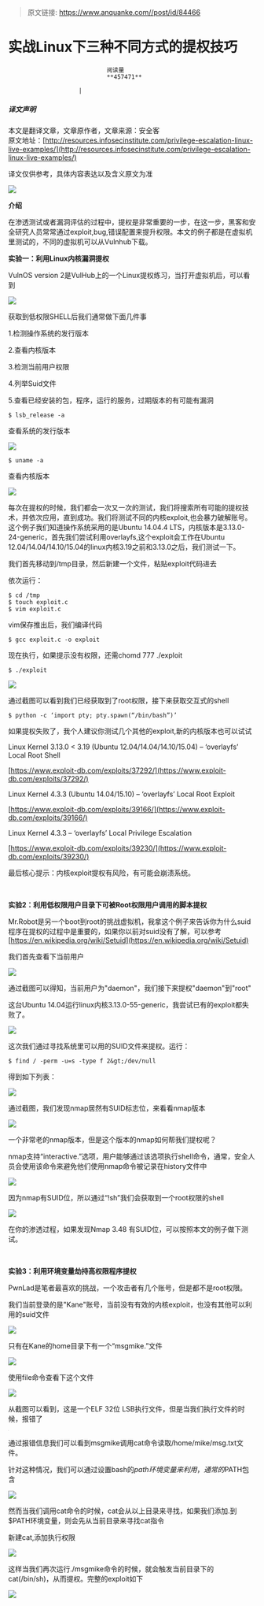 > 原文链接: https://www.anquanke.com//post/id/84466 


# 实战Linux下三种不同方式的提权技巧


                                阅读量   
                                **457471**
                            
                        |
                        
                                                                                    



##### 译文声明

本文是翻译文章，文章原作者，文章来源：安全客
                                <br>原文地址：[http://resources.infosecinstitute.com/privilege-escalation-linux-live-examples/](http://resources.infosecinstitute.com/privilege-escalation-linux-live-examples/)

译文仅供参考，具体内容表达以及含义原文为准

**[![](https://p0.ssl.qhimg.com/t0197b70e3835b0a3f6.png)](https://p0.ssl.qhimg.com/t0197b70e3835b0a3f6.png)**

**介绍**

在渗透测试或者漏洞评估的过程中，提权是非常重要的一步，在这一步，黑客和安全研究人员常常通过exploit,bug,错误配置来提升权限。本文的例子都是在虚拟机里测试的，不同的虚拟机可以从Vulnhub下载。

**实验一：利用Linux内核漏洞提权**

VulnOS version 2是VulHub上的一个Linux提权练习，当打开虚拟机后，可以看到

[![](https://p5.ssl.qhimg.com/t01b9872fc5a4c9436c.png)](https://p5.ssl.qhimg.com/t01b9872fc5a4c9436c.png)

获取到低权限SHELL后我们通常做下面几件事

1.检测操作系统的发行版本

2.查看内核版本

3.检测当前用户权限

4.列举Suid文件

5.查看已经安装的包，程序，运行的服务，过期版本的有可能有漏洞



```
$ lsb_release -a
```

查看系统的发行版本

[![](https://p0.ssl.qhimg.com/t01641bf289f6fa2347.png)](https://p0.ssl.qhimg.com/t01641bf289f6fa2347.png)



```
$ uname -a
```

查看内核版本

[![](https://p5.ssl.qhimg.com/t018b48ce630f4bab80.png)](https://p5.ssl.qhimg.com/t018b48ce630f4bab80.png)

每次在提权的时候，我们都会一次又一次的测试，我们将搜索所有可能的提权技术，并依次应用，直到成功。我们将测试不同的内核exploit,也会暴力破解账号。这个例子我们知道操作系统采用的是Ubuntu 14.04.4 LTS，内核版本是3.13.0-24-generic，首先我们尝试利用overlayfs,这个exploit会工作在Ubuntu 12.04/14.04/14.10/15.04的linux内核3.19之前和3.13.0之后，我们测试一下。

我们首先移动到/tmp目录，然后新建一个文件，粘贴exploit代码进去

依次运行：



```
$ cd /tmp
$ touch exploit.c
$ vim exploit.c
```

vim保存推出后，我们编译代码

```
$ gcc exploit.c -o exploit
```



现在执行，如果提示没有权限，还需chomd 777 ./exploit

```
$ ./exploit
```



[![](https://p3.ssl.qhimg.com/t01873b1daf6c559362.png)](https://p3.ssl.qhimg.com/t01873b1daf6c559362.png)

通过截图可以看到我们已经获取到了root权限，接下来获取交互式的shell



```
$ python -c ‘import pty; pty.spawn(“/bin/bash”)’
```

如果提权失败了，我个人建议你测试几个其他的exploit,新的内核版本也可以试试

Linux Kernel 3.13.0 &lt; 3.19 (Ubuntu 12.04/14.04/14.10/15.04) – ‘overlayfs’ Local Root Shell

[https://www.exploit-db.com/exploits/37292/](https://www.exploit-db.com/exploits/37292/)

Linux Kernel 4.3.3 (Ubuntu 14.04/15.10) – ‘overlayfs’ Local Root Exploit

[https://www.exploit-db.com/exploits/39166/](https://www.exploit-db.com/exploits/39166/)

Linux Kernel 4.3.3 – ‘overlayfs’ Local Privilege Escalation

[https://www.exploit-db.com/exploits/39230/](https://www.exploit-db.com/exploits/39230/)

最后核心提示：内核exploit提权有风险，有可能会崩溃系统。

<br>

**实验2：利用低权限用户目录下可被Root权限用户调用的脚本提权**

Mr.Robot是另一个boot到root的挑战虚拟机，我拿这个例子来告诉你为什么suid程序在提权的过程中是重要的，如果你以前对suid没有了解，可以参考[https://en.wikipedia.org/wiki/Setuid](https://en.wikipedia.org/wiki/Setuid)

我们首先查看下当前用户

[![](https://p1.ssl.qhimg.com/t01163b08cd25851cec.png)](https://p1.ssl.qhimg.com/t01163b08cd25851cec.png)

通过截图可以得知，当前用户为"daemon"，我们接下来提权"daemon"到"root"

这台Ubuntu 14.04运行linux内核3.13.0-55-generic，我尝试已有的exploit都失败了。

[![](https://p0.ssl.qhimg.com/t01f429995de690944e.png)](https://p0.ssl.qhimg.com/t01f429995de690944e.png)

这次我们通过寻找系统里可以用的SUID文件来提权。运行：



```
$ find / -perm -u=s -type f 2&gt;/dev/null
```

得到如下列表：

[![](https://p5.ssl.qhimg.com/t01edc0831700e31e89.png)](https://p5.ssl.qhimg.com/t01edc0831700e31e89.png)



通过截图，我们发现nmap居然有SUID标志位，来看看nmap版本

[![](https://p2.ssl.qhimg.com/t01f091b48d6b7213f4.png)](https://p2.ssl.qhimg.com/t01f091b48d6b7213f4.png)

一个非常老的nmap版本，但是这个版本的nmap如何帮我们提权呢？

nmap支持“interactive.”选项，用户能够通过该选项执行shell命令，通常，安全人员会使用该命令来避免他们使用nmap命令被记录在history文件中

[![](https://p4.ssl.qhimg.com/t010e0fd57dca4baa3c.png)](https://p4.ssl.qhimg.com/t010e0fd57dca4baa3c.png)

因为nmap有SUID位，所以通过“!sh”我们会获取到一个root权限的shell

[![](https://p2.ssl.qhimg.com/t011003b28bd9b8b3bd.png)](https://p2.ssl.qhimg.com/t011003b28bd9b8b3bd.png)

在你的渗透过程，如果发现Nmap 3.48 有SUID位，可以按照本文的例子做下测试。

**<br>**

**实验3：利用环境变量劫持高权限程序提权**

PwnLad是笔者最喜欢的挑战，一个攻击者有几个账号，但是都不是root权限。

我们当前登录的是"Kane"账号，当前没有有效的内核exploit，也没有其他可以利用的suid文件

[![](https://p0.ssl.qhimg.com/t01da7bc2628da25a52.png)](https://p0.ssl.qhimg.com/t01da7bc2628da25a52.png)

只有在Kane的home目录下有一个“msgmike.”文件

[![](https://p3.ssl.qhimg.com/t01be249042aadeab31.png)](https://p3.ssl.qhimg.com/t01be249042aadeab31.png)

使用file命令查看下这个文件

[![](https://p3.ssl.qhimg.com/t0183190aeb7edfdd52.png)](https://p3.ssl.qhimg.com/t0183190aeb7edfdd52.png)

从截图可以看到，这是一个ELF 32位 LSB执行文件，但是当我们执行文件的时候，报错了

[![](data:image/png;base64,iVBORw0KGgoAAAANSUhEUgAAAAEAAAABCAYAAAAfFcSJAAAAAXNSR0IArs4c6QAAAARnQU1BAACxjwv8YQUAAAAJcEhZcwAADsQAAA7EAZUrDhsAAAANSURBVBhXYzh8+PB/AAffA0nNPuCLAAAAAElFTkSuQmCC)](https://p3.ssl.qhimg.com/t01017ab8c1d7edaeb8.png)

通过报错信息我们可以看到msgmike调用cat命令读取/home/mike/msg.txt文件。

针对这种情况，我们可以通过设置bash的$path环境变量来利用，通常的$PATH包含

[![](https://p0.ssl.qhimg.com/t0189ce1dfe0c23aad5.png)](https://p0.ssl.qhimg.com/t0189ce1dfe0c23aad5.png)

然而当我们调用cat命令的时候，cat会从以上目录来寻找，如果我们添加.到$PATH环境变量，则会先从当前目录来寻找cat指令

新建cat,添加执行权限

[![](https://p4.ssl.qhimg.com/t01be3f597b68f06b1b.png)](https://p4.ssl.qhimg.com/t01be3f597b68f06b1b.png)

这样当我们再次运行./msgmike命令的时候，就会触发当前目录下的cat(/bin/sh)，从而提权。完整的exploit如下

[![](https://p0.ssl.qhimg.com/t01420cb86986a2736d.png)](https://p0.ssl.qhimg.com/t01420cb86986a2736d.png)
